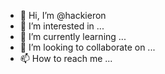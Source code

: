 - 👋 Hi, I’m @hackieron
- 👀 I’m interested in ...
- 🌱 I’m currently learning ...
- 💞️ I’m looking to collaborate on ...
- 📫 How to reach me ...

<!---
hackieron/hackieron is a ✨ special ✨ repository because its `README.md` (this file) appears on your GitHub profile.
You can click the Preview link to take a look at your changes.
--->
